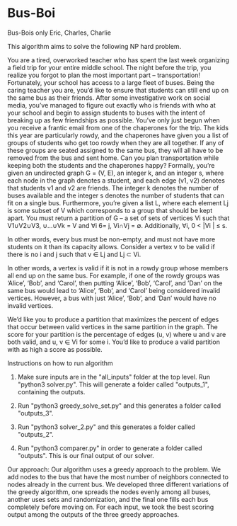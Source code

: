# Bus-Boi
Bus-Bois only Eric, Charles, Charlie

This algorithm aims to solve the following NP hard problem. 

You are a tired, overworked teacher who has spent the last week organizing
a field trip for your entire middle school. The night before the trip, you
realize you forgot to plan the most important part – transportation! Fortunately,
your school has access to a large fleet of buses. Being the caring teacher
you are, you’d like to ensure that students can still end up on the same bus
as their friends. After some investigative work on social media, you’ve managed
to figure out exactly who is friends with who at your school and begin to
assign students to buses with the intent of breaking up as few friendships as
possible. You’ve only just begun when you receive a frantic email from one of
the chaperones for the trip. The kids this year are particularly rowdy, and the
chaperones have given you a list of groups of students who get too rowdy when
they are all together. If any of these groups are seated assigned to the same
bus, they will all have to be removed from the bus and sent home. Can you
plan transportation while keeping both the students and the chaperones happy?
Formally, you’re given an undirected graph G = (V, E), an integer k, and
an integer s, where each node in the graph denotes a student, and each edge
(v1, v2) denotes that students v1 and v2 are friends. The integer k denotes the
number of buses available and the integer s denotes the number of students that
can fit on a single bus. Furthermore, you’re given a list L, where each element
Lj is some subset of V which corresponds to a group that should be kept apart.
You must return a partition of G – a set of sets of vertices Vi such that
V1∪V2∪V3, ∪...∪Vk = V and ∀i 6= j, Vi∩Vj = ∅. Additionally, ∀i, 0 < |Vi
| ≤ s.

In other words, every bus must be non-empty, and must not have more students
on it than its capacity allows.
Consider a vertex v to be valid if there is no i and j such that v ∈ Lj
and Lj ⊂ Vi. 

In other words, a vertex is valid if it is not in a rowdy group
whose members all end up on the same bus. For example, if one of the rowdy
groups was ‘Alice’, ‘Bob’, and ‘Carol’, then putting ‘Alice’, ‘Bob’, ‘Carol’, and
’Dan’ on the same bus would lead to ‘Alice’, ‘Bob’, and ‘Carol’ being considered
invalid vertices. However, a bus with just ‘Alice’, ‘Bob’, and ‘Dan’ would have
no invalid vertices.

We’d like you to produce a partition that maximizes the percent of edges
that occur between valid vertices in the same partition in the graph. The score
for your partition is the percentage of edges (u, v) where u and v are both valid,
and u, v ∈ Vi for some i. You’d like to produce a valid partition with as high a
score as possible.

Instructions on how to run algorithm

1) Make sure inputs are in the "all_inputs" folder at the top level. Run "python3 solver.py". This will generate a folder called "outputs_1", containing the outputs. 

2) Run "python3 greedy_solve_set.py" and this generates a folder called "outputs_3". 

3) Run "python3 solver_2.py" and this generates a folder called "outputs_2".

4) Run "python3 comparer.py" in order to generate a folder called "outputs". This is our final output of our solver. 


Our approach: Our algorithm uses a greedy approach to the problem. We add nodes to the bus that have the most number of neighbors connected to nodes already in the current bus. We developed three different variations of the greedy algorithm, one spreads the nodes evenly among all buses, another uses sets and randomization, and the final one fills each bus completely before moving on. For each input, we took the best scoring output among the outputs of the three greedy approaches.
